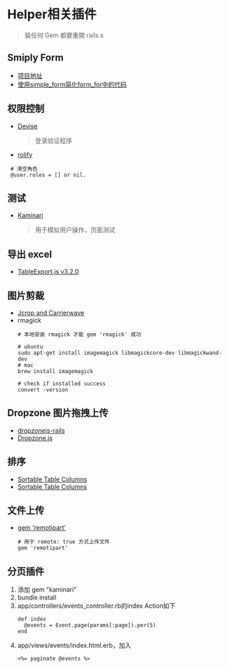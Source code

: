 # Helper相关插件
  >裝任何 Gem 都要重開 rails s

## Smiply Form
- [项目地址](https://github.com/plataformatec/simple_form)
- [使用simple_form简化form_for中的代码](https://danielzhangqinglong.github.io/2015/03/07/simple-form/)

## 权限控制
- [Devise](https://github.com/plataformatec/devise)
    > 登录验证程序
- [rolify](https://github.com/RolifyCommunity/rolify)
```
 # 清空角色
 @user.roles = [] or nil.
```

## 测试
- [Kaminari](https://github.com/amatsuda/kaminari/blob/master/README.rdoc)
    > 用于模拟用户操作，页面测试

## 导出 excel
- [TableExport.js v3.2.0](https://github.com/clarketm/TableExport)

## 图片剪裁
- [ Jcrop and Carrierwave](https://www.youtube.com/watch?v=yslwXYbmqJQ)
- rmagick
    ```
    # 本地安装 rmagick 才能 gem 'rmagick' 成功

    # ubuntu
    sudo apt-get install imagemagick libmagickcore-dev libmagickwand-dev
    # mac
    brew install imagemagick

    # check if installed success
    convert -version
    ```

## Dropzone 图片拖拽上传
- [dropzonejs-rails](https://github.com/ncuesta/dropzonejs-rails)
- [Dropzone.js](http://www.dropzonejs.com/#installation)

## 排序
- [Sortable Table Columns](http://railscasts.com/episodes/240-search-sort-paginate-with-ajax?autoplay=true)
- [Sortable Table Columns](http://railscasts.com/episodes/228-sortable-table-columns?autoplay=true)

## 文件上传
- [gem 'remotipart'](https://github.com/JangoSteve/remotipart)
    ```
    # 用于 remote: true 方式上传文件
    gem 'remotipart'
    ```

## 分页插件
1. 添加 gem "kaminari"
2. bundle install
3. app/controllers/events_controller.rb的index Action如下
    ```
    def index
      @events = Event.page(params[:page]).per(5)
    end
    ```
4. app/views/events/index.html.erb，加入
    ```
    <%= paginate @events %>
    ```
